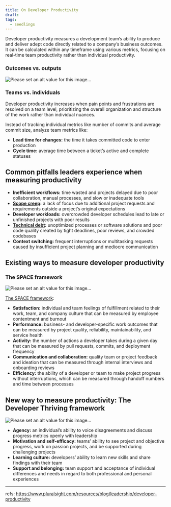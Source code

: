 ```yaml
---
title: On Developer Productivity
draft: 
tags:
  - seedlings
---
```


Developer productivity measures a development team’s ability to produce and deliver adept code directly related to a company’s business outcomes. It can be calculated within any timeframe using various metrics, focusing on real-time team productivity rather than individual productivity.

### Outcomes vs. outputs
![Please set an alt value for this image...](https://www.pluralsight.com/content/dam/pluralsight2/siege-blog-assets/measuring-developer-productivity.resize.771.png)


### Teams vs. individuals

Developer productivity increases when pain points and frustrations are resolved on a team level, prioritizing the overall organization and structure of the work rather than individual nuances.

Instead of tracking individual metrics like number of commits and average commit size, analyze team metrics like:  

- **Lead time for changes:** the time it takes committed code to enter production
- **Cycle time:** average time between a ticket’s active and complete statuses


## Common pitfalls leaders experience when measuring productivity

- **Inefficient workflows:** time wasted and projects delayed due to poor collaboration, manual processes, and slow or inadequate tools
- **[Scope creep](https://asana.com/resources/what-is-scope-creep):** a lack of focus due to additional project requests and  requirements outside a project’s original expectations
- **Developer workloads:** overcrowded developer schedules lead to late or unfinished projects with poor results
- **[Technical debt](https://www.pluralsight.com/blog/software-development/erasing-tech-debt?exp=3):** unoptimized processes or software solutions and poor code quality created by tight deadlines, poor reviews, and crowded codebases
- **Context switching:** frequent interruptions or multitasking requests caused by insufficient project planning and mediocre communication

## Existing ways to measure developer productivity

### The SPACE framework
![Please set an alt value for this image...](https://www.pluralsight.com/content/dam/pluralsight2/siege-blog-assets/understanding-the-space-framework.resize.771.png)

[The SPACE framework](https://queue.acm.org/detail.cfm?id=3454124):
- **Satisfaction:** individual and team feelings of fulfillment related to their work, team, and company culture that can be measured by employee contentment and burnout
- **Performance:** business- and developer-specific work outcomes that can be measured by project quality, reliability, maintainability, and service health
- **Activity:** the number of actions a developer takes during a given day that can be measured by pull requests, commits, and deployment frequency
- **Communication and collaboration:** quality team or project feedback and ideation that can be measured through internal interviews and onboarding reviews
- **Efficiency:** the ability of a developer or team to make project progress without interruptions, which can be measured through handoff numbers and time between processes


## New way to measure productivity: The Developer Thriving framework

![Please set an alt value for this image...](https://www.pluralsight.com/content/dam/pluralsight2/siege-blog-assets/anatomy-of-a-thriving-developer.resize.771.png)

- **Agency:** an individual’s ability to voice disagreements and discuss progress metrics openly with leadership
- **Motivation and self-efficacy:** teams’ ability to see project and objective progress, work on passion projects, and be supported during challenging projects
- **Learning culture:** developers’ ability to learn new skills and share findings with their team
- **Support and belonging:** team support and acceptance of individual differences and needs in regard to both professional and personal experiences
---
refs: 
https://www.pluralsight.com/resources/blog/leadership/developer-productivity


